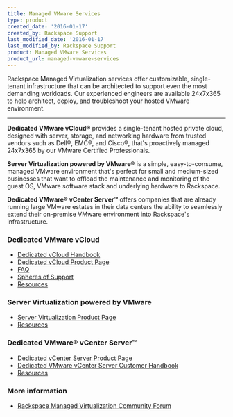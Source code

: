 ```yaml
---
title: Managed VMware Services
type: product
created_date: '2016-01-17'
created_by: Rackspace Support
last_modified_date: '2016-01-17'
last_modified_by: Rackspace Support
product: Managed VMware Services
product_url: managed-vmware-services
---
```


<p class="lead" markdown="1">Rackspace Managed Virtualization services offer customizable, single-tenant infrastructure that can be architected to support even the most demanding workloads. Our experienced engineers are available 24x7x365 to help architect, deploy, and troubleshoot your hosted VMware environment.</p>

<hr />

**Dedicated VMware vCloud&reg;** provides a single-tenant hosted private cloud, designed with server, storage, and networking hardware from trusted vendors such as Dell&reg;, EMC&reg;, and Cisco&reg;, that's proactively managed 24x7x365 by our VMware Certified Professionals.

**Server Virtualization powered by VMware&reg;** is a simple, easy-to-consume, managed VMware environment that's perfect for small and medium-sized businesses that want to offload the maintenance and monitoring of the guest OS, VMware software stack and underlying hardware to Rackspace.

**Dedicated VMware&reg; vCenter Server&trade;** offers companies that are already running large VMware estates in their data centers the ability to seamlessly extend their on-premise VMware environment into Rackspace's infrastructure.

###  Dedicated VMware vCloud

- [Dedicated vCloud Handbook](https://developer.rackspace.com/docs/private-cloud/dedicated-vcloud/vcloud-handbook-v1.5/)
- [Dedicated vCloud Product Page](http://www.rackspace.com/managed-virtualization/vmware-vcloud)
- [FAQ](/how-to/dedicated-vmware-vcloud-faq)
- [Spheres of Support](/how-to/dedicated-vmware-vcloud-support-coverage)
- [Resources](http://www.rackspace.com/managed-virtualization/vmware-vcloud/resources/)

###  Server Virtualization powered by VMware

- [Server Virtualization Product Page](http://www.rackspace.com/managed-virtualization/server-virtualization/)
- [Resources](http://www.rackspace.com/managed-virtualization/server-virtualization/resources/)

###  Dedicated VMware&reg; vCenter Server&trade;

- [Dedicated vCenter Server Product Page](http://www.rackspace.com/managed-virtualization/dedicated-vcenter/)
- [Dedicated VMware vCenter Server Customer Handbook](https://developer.rackspace.com/docs/private-cloud/dedicated-vcloud/vcloud-handbook-v1.5/)
- [Resources](https://www.rackspace.com/dedicated-servers/vmware/dedicated-vcenter/resources)

###  More information

- [Rackspace Managed Virtualization Community Forum](https://community.rackspace.com/products/f/52)
